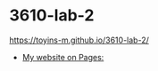 # 3610-lab-2
https://toyins-m.github.io/3610-lab-2/
- [My website on Pages:]([https://toyins-m.github.io/lab-1/](https://toyins-m.github.io/3610-lab-2/))
